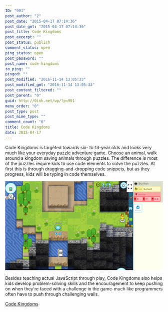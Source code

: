 ```yaml
---
ID: "901"
post_author: "2"
post_date: "2015-04-17 07:14:36"
post_date_gmt: "2015-04-17 07:14:36"
post_title: Code Kingdoms
post_excerpt: ""
post_status: publish
comment_status: open
ping_status: open
post_password: ""
post_name: code-kingdoms
to_ping: ""
pinged: ""
post_modified: "2016-11-14 13:05:33"
post_modified_gmt: "2016-11-14 13:05:33"
post_content_filtered: ""
post_parent: "0"
guid: http://0ink.net/wp/?p=901
menu_order: "0"
post_type: post
post_mime_type: ""
comment_count: "0"
title: Code Kingdoms
date: 2015-04-17
---
```




Code Kingdoms is targeted towards six- to 13-year olds and looks very
much like your everyday puzzle adventure game. Choose an animal, walk
around a kingdom saving animals through puzzles. The difference is
most of the puzzles require kids to use code elements to solve the
puzzles. At first this is through dragging-and-dropping code snippets,
but as they progress, kids will be typing in code themselves.

![pugw1qoceliykwmnprbt](/images/2015/pugw1qoceliykwmnprbt.png)

Besides teaching actual JavaScript through play, Code Kingdoms
also helps kids develop problem-solving skills and the encouragement
to keep pushing on when they're faced with a challenge in the
game-much like programmers often have to push through challenging
walls.


[Code Kingdoms](http://codekingdoms.com/)

